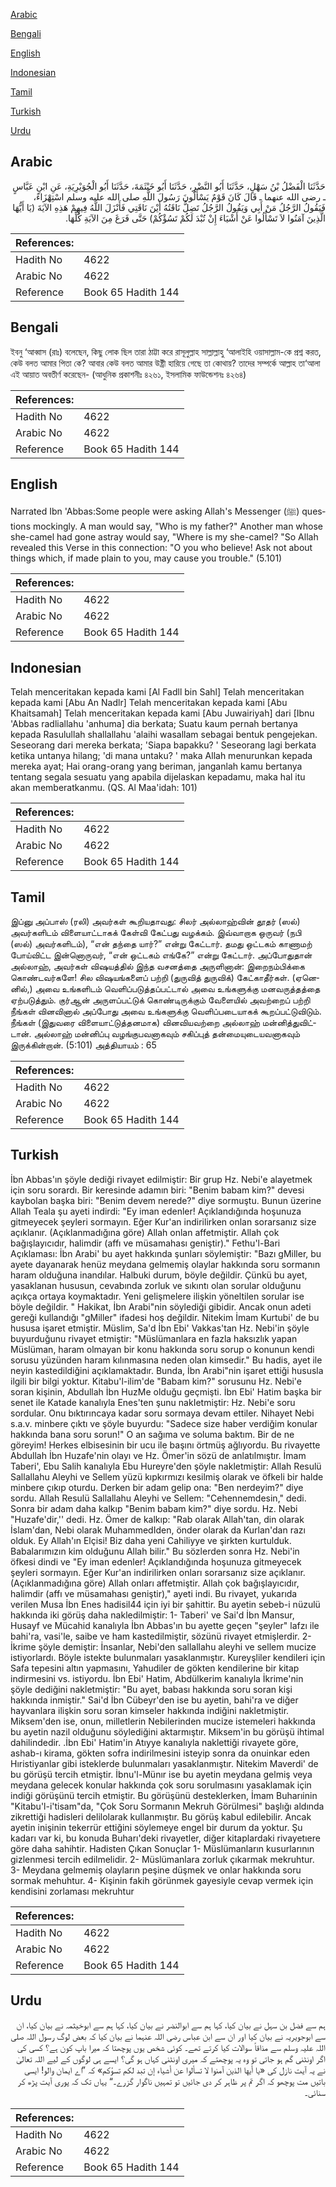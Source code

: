[Arabic](#arabic)

[Bengali](#bengali)

[English](#english)

[Indonesian](#indonesian)

[Tamil](#tamil)

[Turkish](#turkish)

[Urdu](#urdu)

## Arabic


<div dir="rtl" lang="ar" style={{fontSize:'larger',backgroundColor:'#f8f9fa',padding:20}}>
حَدَّثَنَا الْفَضْلُ بْنُ سَهْلٍ، حَدَّثَنَا أَبُو النَّضْرِ، حَدَّثَنَا أَبُو خَيْثَمَةَ، حَدَّثَنَا أَبُو الْجُوَيْرِيَةِ، عَنِ ابْنِ عَبَّاسٍ ـ رضى الله عنهما ـ قَالَ كَانَ قَوْمٌ يَسْأَلُونَ رَسُولَ اللَّهِ صلى الله عليه وسلم اسْتِهْزَاءً، فَيَقُولُ الرَّجُلُ مَنْ أَبِي وَيَقُولُ الرَّجُلُ تَضِلُّ نَاقَتُهُ أَيْنَ نَاقَتِي فَأَنْزَلَ اللَّهُ فِيهِمْ هَذِهِ الآيَةَ ‏(‏يَا أَيُّهَا الَّذِينَ آمَنُوا لاَ تَسْأَلُوا عَنْ أَشْيَاءَ إِنْ تُبْدَ لَكُمْ تَسُؤْكُمْ‏)‏ حَتَّى فَرَغَ مِنَ الآيَةِ كُلِّهَا‏.‏
</div>
<div style={{backgroundColor:'#f8f9fa',padding:20, marginBottom: 10}}><table> <thead> <tr> <th>References:</th> <th></th> </tr> </thead> <tbody><tr><td>Hadith No</td><td>4622</td></tr><tr><td>Arabic No</td><td>4622</td></tr><tr><td>Reference</td><td>Book 65 Hadith 144</td></tr></tbody></table></div>

## Bengali


<div dir="ltr" lang="bn" style={{fontSize:'larger',backgroundColor:'#f8f9fa',padding:20}}>
ইবনু ‘আব্বাস (রাঃ) বলেছেন, কিছু লোক ছিল তারা ঠাট্টা করে রাসূলুল্লাহ সাল্লাল্লাহু ‘আলাইহি ওয়াসাল্লাম-কে প্রশ্ন করত, কেউ বলত আমার পিতা কে? আবার কেউ বলত আমার উষ্ট্রী হারিয়ে গেছে তা কোথায়? তাদের সম্পর্কে আল্লাহ তা‘আলা এই আয়াত অবতীর্ণ করেছেন- (আধুনিক প্রকাশনীঃ ৪২৬১, ইসলামিক ফাউন্ডেশনঃ ৪২৬৪)
</div>
<div style={{backgroundColor:'#f8f9fa',padding:20, marginBottom: 10}}><table> <thead> <tr> <th>References:</th> <th></th> </tr> </thead> <tbody><tr><td>Hadith No</td><td>4622</td></tr><tr><td>Arabic No</td><td>4622</td></tr><tr><td>Reference</td><td>Book 65 Hadith 144</td></tr></tbody></table></div>

## English


<div dir="ltr" lang="en" style={{fontSize:'larger',backgroundColor:'#f8f9fa',padding:20}}>
Narrated Ibn 'Abbas:Some people were asking Allah's Messenger (ﷺ) questions mockingly. A man would say, "Who is my father?" Another man whose she-camel had gone astray would say, "Where is my she-camel? "So Allah revealed this Verse in this connection: "O you who believe! Ask not about things which, if made plain to you, may cause you trouble." (5.101)
</div>
<div style={{backgroundColor:'#f8f9fa',padding:20, marginBottom: 10}}><table> <thead> <tr> <th>References:</th> <th></th> </tr> </thead> <tbody><tr><td>Hadith No</td><td>4622</td></tr><tr><td>Arabic No</td><td>4622</td></tr><tr><td>Reference</td><td>Book 65 Hadith 144</td></tr></tbody></table></div>

## Indonesian


<div dir="ltr" lang="id" style={{fontSize:'larger',backgroundColor:'#f8f9fa',padding:20}}>
Telah menceritakan kepada kami [Al Fadll bin Sahl] Telah menceritakan kepada kami [Abu An Nadlr] Telah menceritakan kepada kami [Abu Khaitsamah] Telah menceritakan kepada kami [Abu Juwairiyah] dari [Ibnu 'Abbas radliallahu 'anhuma] dia berkata; Suatu kaum pernah bertanya kepada Rasulullah shallallahu 'alaihi wasallam sebagai bentuk pengejekan. Seseorang dari mereka berkata; 'Siapa bapakku? ' Seseorang lagi berkata ketika untanya hilang; 'di mana untaku? ' maka Allah menurunkan kepada mereka ayat; Hai orang-orang yang beriman, janganlah kamu bertanya tentang segala sesuatu yang apabila dijelaskan kepadamu, maka hal itu akan memberatkanmu. (QS. Al Maa'idah: 101)
</div>
<div style={{backgroundColor:'#f8f9fa',padding:20, marginBottom: 10}}><table> <thead> <tr> <th>References:</th> <th></th> </tr> </thead> <tbody><tr><td>Hadith No</td><td>4622</td></tr><tr><td>Arabic No</td><td>4622</td></tr><tr><td>Reference</td><td>Book 65 Hadith 144</td></tr></tbody></table></div>

## Tamil


<div dir="ltr" lang="ta" style={{fontSize:'larger',backgroundColor:'#f8f9fa',padding:20}}>
இப்னு அப்பாஸ் (ரலி) அவர்கள் கூறியதாவது: சிலர் அல்லாஹ்வின் தூதர் (ஸல்) அவர்களிடம் விளையாட்டாகக் கேள்வி கேட்பது வழக்கம். இவ்வாறாக ஒருவர் (நபி (ஸல்) அவர்களிடம்), “என் தந்தை யார்?” என்று கேட்டார். தமது ஒட்டகம் காணாமற் போய்விட்ட இன்னொருவர், “என் ஒட்டகம் எங்கே?” என்று கேட்டார். அப்போதுதான் அல்லாஹ், அவர்கள் விஷயத்தில் இந்த வசனத்தை அருளினான்: இறைநம்பிக்கை கொண்டவர்களே! சில விஷயங்களைப் பற்றி (துருவித் துருவிக்) கேட்காதீர்கள். (ஏனெனில்,) அவை உங்களிடம் வெளிப்படுத்தப்பட்டால் அவை உங்களுக்கு மனவருத்தத்தை ஏற்படுத்தும். குர்ஆன் அருளப்பட்டுக் கொண்டிருக்கும் வேளையில் அவற்றைப் பற்றி நீங்கள் வினவினால் அப்போது அவை உங்களுக்கு வெளிப்படையாகக் கூறப்பட்டுவிடும். நீங்கள் (இதுவரை விளையாட்டுத்தனமாக) வினவியவற்றை அல்லாஹ் மன்னித்துவிட்டான். அல்லாஹ் மன்னிப்பு வழங்குபவனாகவும் சகிப்புத் தன்மையுடையவனாகவும் இருக்கின்றான். (5:101) அத்தியாயம் : 65
</div>
<div style={{backgroundColor:'#f8f9fa',padding:20, marginBottom: 10}}><table> <thead> <tr> <th>References:</th> <th></th> </tr> </thead> <tbody><tr><td>Hadith No</td><td>4622</td></tr><tr><td>Arabic No</td><td>4622</td></tr><tr><td>Reference</td><td>Book 65 Hadith 144</td></tr></tbody></table></div>

## Turkish


<div dir="ltr" lang="tr" style={{fontSize:'larger',backgroundColor:'#f8f9fa',padding:20}}>
İbn Abbas'ın şöyle dediği rivayet edilmiştir: Bir grup Hz. Nebi'e alayetmek için soru sorardı. Bir keresinde adamın biri: "Benim babam kim?" devesi kaybolan başka biri: "Benim devem nerede?" diye sormuştu. Bunun üzerine Allah Teala şu ayeti indirdi: "Ey iman edenler! Açıklandığında hoşunuza gitmeyecek şeyleri sormayın. Eğer Kur'an indirilirken onlan sorarsanız size açıklanır. (Açıklanmadığına göre) Allah onlan affetmiştir. Allah çok bağışlayıcıdır, halimdir (affı ve müsamahası geniştir)." Fethu'l-Bari Açıklaması: İbn Arabi' bu ayet hakkında şunları söylemiştir: "Bazı gMiller, bu ayete dayanarak henüz meydana gelmemiş olaylar hakkında soru sormanın haram olduğuna inandılar. Halbuki durum, böyle değildir. Çünkü bu ayet, yasaklanan hususun, cevabında zorluk ve sıkıntı olan sorular olduğunu açıkça ortaya koymaktadır. Yeni gelişmelere ilişkin yöneltilen sorular ise böyle değildir. " Hakikat, İbn Arabi"nin söylediği gibidir. Ancak onun adeti gereği kullandığı "gMiller" ifadesi hoş değildir. Nitekim İmam Kurtubi' de bu hususa işaret etmiştir. Müslim, Sa'd İbn Ebi' Vakkas'tan Hz. Nebi'in şöyle buyurduğunu rivayet etmiştir: "Müslümanlara en fazla haksızlık yapan Müslüman, haram olmayan bir konu hakkında soru sorup o konunun kendi sorusu yüzünden haram kılınmasına neden olan kimsedir." Bu hadis, ayet ile neyin kastedildiğini açıklamaktadır. Bunda, İbn Arabi"nin işaret ettiği hususla ilgili bir bilgi yoktur. Kitabu'l-ilim'de "Babam kim?" sorusunu Hz. Nebi'e soran kişinin, Abdullah İbn HuzMe olduğu geçmişti. İbn Ebi' Hatim başka bir senet ile Katade kanalıyla Enes'ten şunu nakIetmiştir: Hz. Nebi'e soru sordular. Onu bıktırıncaya kadar soru sormaya devam ettiler. Nihayet Nebi s.a.v. minbere çıktı ve şöyle buyurdu: "Sadece size haber verdiğim konular hakkında bana soru sorun!" O an sağıma ve soluma baktım. Bir de ne göreyim! Herkes elbisesinin bir ucu ile başını örtmüş ağlıyordu. Bu rivayette Abdullah İbn Huzafe'nin olayı ve Hz. Ömer'in sözü de anlatılmıştır. İmam Taberi', Ebu Salih kanalıyla Ebu Hureyre'den şöyle nakletmiştir: Allah Resulü Sallallahu Aleyhi ve Sellem yüzü kıpkırmızı kesilmiş olarak ve öfkeli bir halde minbere çıkıp oturdu. Derken bir adam gelip ona: "Ben nerdeyim?" diye sordu. Allah Resulü Sallallahu Aleyhi ve Sellem: "Cehennemdesin," dedi. Sonra bir adam daha kalkıp "Benim babam kim?" diye sordu. Hz. Nebi "Huzafe'dir,'' dedi. Hz. Ömer de kalkıp: "Rab olarak Allah'tan, din olarak İslam'dan, Nebi olarak MuhammedIden, önder olarak da Kurlan'dan razı olduk. Ey Allah'ın Elçisi! Biz daha yeni Cahiliyye ve şirkten kurtulduk. Babalarımızın kim olduğunu Allah bilir." Bu sözlerden sonra Hz. Nebi'in öfkesi dindi ve "Ey iman edenler! Açıklandığında hoşunuza gitmeyecek şeyleri sormayın. Eğer Kur'an indirilirken onları sorarsanız size açıklanır. (Açıklanmadığına göre) Allah onları affetmiştir. Allah çok bağışlayıcıdır, halimdir (affı ve müsamahası geniştir)," ayeti indi. Bu rivayet, yukarıda verilen Musa İbn Enes hadisil44 için iyi bir şahittir. Bu ayetin sebeb-i nüzulü hakkında iki görüş daha nakledilmiştir: 1- Taberi' ve Sai'd İbn Mansur, Husayf ve Mücahid kanalıyla İbn Abbas'ın bu ayette geçen "şeyler" lafzı ile bahi'ra, vasi'le, saibe ve ham kastedilmiştir, sözünü rivayet etmişlerdir. 2- İkrime şöyle demiştir: İnsanlar, Nebi'den sallallahu aleyhi ve sellem mucize istiyorlardı. Böyle istekte bulunmaları yasaklanmıştır. Kureyşliler kendileri için Safa tepesini altın yapmasını, Yahudiler de gökten kendilerine bir kitap indirmesini vs. istiyordu. İbn Ebi' Hatim, Abdülkerim kanalıyla İkrime'nin şöyle dediğini nakletmiştir: "Bu ayet, babası hakkında soru soran kişi hakkında inmiştir." Sai'd İbn Cübeyr'den ise bu ayetin, bahi'ra ve diğer hayvanlara ilişkin soru soran kimseler hakkında indiğini nakletmiştir. Miksem'den ise, onun, milletlerin Nebilerinden mucize istemeleri hakkında bu ayetin nazil olduğunu söylediğini aktarmıştır. Miksem'in bu görüşü ihtimal dahilindedir. .İbn Ebi' Hatim'in Atıyye kanalıyla naklettiği rivayete göre, ashab-ı kirama, gökten sofra indirilmesini isteyip sonra da onuinkar eden Hıristiyanlar gibi isteklerde bulunmaları yasaklanmıştır. Nitekim Maverdi' de bu görüşü tercih etmiştir. İbnu'l-Münır ise bu ayetin meydana gelmiş veya meydana gelecek konular hakkında çok soru sorulmasını yasaklamak için indiği görüşünü tercih etmiştir. Bu görüşünü desteklerken, İmam Buharıinin "Kitabu'l-i'tisam"da, "Çok Soru Sormanın Mekruh Görülmesi" başlığı aldında zikrettiği hadisleri delilolarak kullanmıştır. Bu görüş kabul edilebilir. Ancak ayetin inişinin tekerrür ettiğini söylemeye engel bir durum da yoktur. Şu kadarı var ki, bu konuda Buharı'deki rivayetler, diğer kitaplardaki rivayetıere göre daha sahihtir. Hadisten Çıkan Sonuçlar 1- Müslümanların kusurlarının gizlenmesi tercih edilmelidir. 2- Müslümanlara zorluk çıkarmak mekruhtur. 3- Meydana gelmemiş olayların peşine düşmek ve onlar hakkında soru sormak mehuhtur. 4- Kişinin fakih görünmek gayesiyle cevap vermek için kendisini zorlaması mekruhtur
</div>
<div style={{backgroundColor:'#f8f9fa',padding:20, marginBottom: 10}}><table> <thead> <tr> <th>References:</th> <th></th> </tr> </thead> <tbody><tr><td>Hadith No</td><td>4622</td></tr><tr><td>Arabic No</td><td>4622</td></tr><tr><td>Reference</td><td>Book 65 Hadith 144</td></tr></tbody></table></div>

## Urdu


<div dir="rtl" lang="ur" style={{fontSize:'larger',backgroundColor:'#f8f9fa',padding:20}}>
ہم سے فضل بن سہل نے بیان کیا، کہا ہم سے ابوالنضر نے بیان کیا، کہا ہم سے ابوخیثمہ نے بیان کیا، ان سے ابوجویریہ نے بیان کیا اور ان سے ابن عباس رضی اللہ عنہما نے بیان کیا کہ بعض لوگ رسول اللہ صلی اللہ علیہ وسلم سے مذاقاً سوالات کیا کرتے تھے۔ کوئی شخص یوں پوچھتا کہ میرا باپ کون ہے؟ کسی کی اگر اونٹنی گم ہو جاتی تو وہ یہ پوچھتے کہ میری اونٹنی کہاں ہو گی؟ ایسے ہی لوگوں کے لیے اللہ تعالیٰ نے یہ آیت نازل کی «يا أيها الذين آمنوا لا تسألوا عن أشياء إن تبد لكم تسؤكم‏» کہ ”اے ایمان والو! ایسی باتیں مت پوچھو کہ اگر تم پر ظاہر کر دی جائیں تو تمہیں ناگوار گزرے۔“ یہاں تک کہ پوری آیت پڑھ کر سنائی۔
</div>
<div style={{backgroundColor:'#f8f9fa',padding:20, marginBottom: 10}}><table> <thead> <tr> <th>References:</th> <th></th> </tr> </thead> <tbody><tr><td>Hadith No</td><td>4622</td></tr><tr><td>Arabic No</td><td>4622</td></tr><tr><td>Reference</td><td>Book 65 Hadith 144</td></tr></tbody></table></div>
